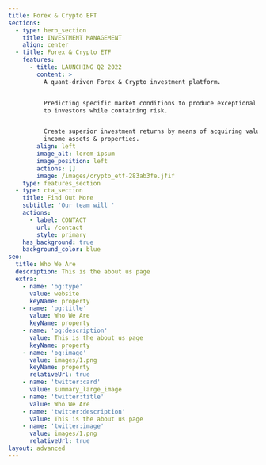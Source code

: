 ```yaml
---
title: Forex & Crypto EFT
sections:
  - type: hero_section
    title: INVESTMENT MANAGEMENT
    align: center
  - title: Forex & Crypto ETF
    features:
      - title: LAUNCHING Q2 2022
        content: >
          A quant-driven Forex & Crypto investment platform.


          Predicting specific market conditions to produce exceptional returns
          to investors while containing risk.


          Create superior investment returns by means of acquiring value-add
          income assets & properties.
        align: left
        image_alt: lorem-ipsum
        image_position: left
        actions: []
        image: /images/crypto_etf-283ab3fe.jfif
    type: features_section
  - type: cta_section
    title: Find Out More
    subtitle: 'Our team will '
    actions:
      - label: CONTACT
        url: /contact
        style: primary
    has_background: true
    background_color: blue
seo:
  title: Who We Are
  description: This is the about us page
  extra:
    - name: 'og:type'
      value: website
      keyName: property
    - name: 'og:title'
      value: Who We Are
      keyName: property
    - name: 'og:description'
      value: This is the about us page
      keyName: property
    - name: 'og:image'
      value: images/1.png
      keyName: property
      relativeUrl: true
    - name: 'twitter:card'
      value: summary_large_image
    - name: 'twitter:title'
      value: Who We Are
    - name: 'twitter:description'
      value: This is the about us page
    - name: 'twitter:image'
      value: images/1.png
      relativeUrl: true
layout: advanced
---
```

